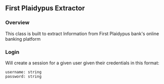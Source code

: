 ## First Plaidypus Extractor


### Overview

This class is built to extract Information from First Plaidypus bank's online banking platform


### Login

Will create a session for a given user given their credentials in this format:
```
username: string
password: string
```
